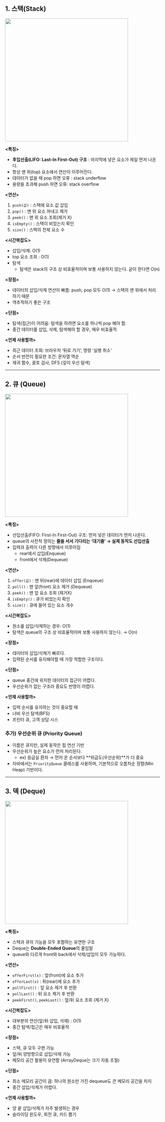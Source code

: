 ## 1. 스택(Stack)

<img src="https://github.com/user-attachments/assets/70558250-2397-4473-b181-e7514f376360" width="400">

**<특징>**

- **후입선출(LIFO:  Last-In First-Out) 구조** : 마지막에 넣은 요소가 제일 먼저 나온다.
- 항상 맨 위(top) 요소에서 연산이 이루어진다.
- 데이터가 없을 때 pop 하면 오류 : stack underflow
- 용량을 초과해 push 하면 오류: stack overflow

**<연산>**

1. `push(값)` : 스택에 요소 값 삽입
2. `pop()` : 맨 위 요소 꺼내고 제거
3. `peek()` : 맨 위 요소 조회(제거 X)
4. `isEmpty()` : 스택이 비었는지 확인
5. `size()` : 스택의 전체 요소 수

**<시간복잡도>**

- 삽입/삭제: O(1)
- top 요소 조회 : O(1)
- 탐색
    - 탐색은 stack의 구조 상 비효율적이며 보통 사용하지 않는다. 굳이 한다면 O(n)

**<장점>**

- 데이터의 삽입/삭제 연산이 빠름: push, pop 모두 O(1) → 스택의 맨 위에서 처리하기 때문
- 역추적하기 좋은 구조

**<단점>**

- 탐색(접근)이 어려움: 탐색을 하려면 요소를 하나씩 pop 해야 함.
- 중간 데이터를 삽입, 삭제, 탐색해야 할 경우, 매우 비효율적
 
**<언제 사용할까>**

- 최근 데이터 조회: 브라우저 ‘뒤로 가기’, 명령 ’실행 취소’
- 순서 반전이 필요한 조건: 문자열 역순
- 재귀 함수, 괄호  검사, DFS (깊이 우선 탐색)

---

## 2. 큐 (Queue)

<img src="https://github.com/user-attachments/assets/606060bf-22bf-4972-a924-7379c57a5098" width="400"/>

**<특징>**

- 선입선출(FIFO: First-In First-Out) 구조: 먼저 넣은 데이터가 먼저 나온다.
- queue의 사전적 정의는 **줄을 서서 기다리는 ‘대기줄’ → 실제 동작도 선입선출**
- 입력과 출력이 다른 방향에서 이루어짐
    - rear에서 삽입(Enqueue)
    - front에서 삭제(Dequeue)

**<연산>**

1. `offer(값)` : 맨 뒤(rear)에 데이터 삽입 (Enqueue)
2. `poll()` : 맨 앞(front) 요소 제거 (Dequeue)
3. `peek()` :  맨 앞 요소 조회 (제거X)
4. `isEmpty()` : 큐가 비었는지 확인
5. `size()` : 큐에 들어 있는 요소 개수

**<시간복잡도>**

- 원소를 삽입/삭제하는 경우: O(1)
- 탐색은 queue의 구조 상 비효율적이며 보통 사용하지 않는다. → O(n)

**<장점>**

- 데이터의 삽입/삭제가 빠르다.
- 입력된 순서를 유지해야할 때 가장 적합한 구조이다.

**<단점>**

- queue 중간에 위치한 데이터의 접근이 어렵다.
- 우선순위가 없는 구조라 중요도 반영이 어렵다.

**<언제 사용할까>**

- 입력 순서를 유지하는 것이 중요할 때
- 너비 우선 탐색(BFS)
- 프린터 큐, 고객 상담 시스

### 추가) 우선순위 큐 (Priority Queue)

- 이름은 큐지만, 실제 동작은 힙 연산 기반
- 우선순위가 높은 요소가 먼저 처리된다.
    - ex)  응급실 환자 → 먼저 온 순서보다 **위급도(우선순위)**가 더 중요
- 자바에서는 `PriorityQueue` 클래스를 사용하며, 
기본적으로 오름차순 정렬(Min Heap) 기반이다.

---

## 3. 덱 (Deque)

<img src="https://github.com/user-attachments/assets/8288cf39-eb5d-423a-9583-718191357f87" width="400"/>

**<특징>**

- 스택과 큐의 기능을 모두 포함하는 유연한 구조
- Deque는 **Double-Ended Queue**의 줄임말
- queue와 다르게 front와 back에서 삭제/삽입이 모두 가능하다.

**<연산>**

- `offerFirst(x)` : 앞(front)에 요소 추가
- `offerLast(x)` : 뒤(rear)에 요소 추가
- `pollFirst()` : 앞 요소 제거 후 반환
- `pollLast()` : 뒤 요소 제거 후 반환
- `peekFirst()`, `peekLast()` : 앞/뒤 요소 조회 (제거 X)

**<시간복잡도>**

- 대부분의 연산(앞/뒤 삽입, 삭제) : O(1)
- 중간 탐색/접근은  매우 비효율적

**<장점>**

- 스택, 큐 모두 구현 가능
- 앞/뒤 양방향으로 삽입/삭제 가능
- 메모리 공간 활용이 유연함 (ArrayDeque는 크기 자동 조절)

**<단점>**

- 최소 메모리 공간이 큼: 하나의 원소만 가진 dequeue도 큰 메모리 공간을 차지
- 중간 삽입/삭제가 어렵다.

**<언제 사용할까>**

- 양 끝 삽입/삭제가 자주 발생하는 경우
- 슬라이딩 윈도우, 회전 큐, 카드 뽑기

